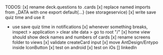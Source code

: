 TODOS:
[x] rename deck.questions to .cards
[x] replace named imports from \_DATA with one export default{...} (see storageservice)
[x] write save quiz time and use it

- use save quiz time in notifications
  [x] whenever something breaks, inspect > application > clear site data > go to root "/"
  [x] home view should show deck names and numbers of cards
  [x] rename screens folder to views
  [x] validate createCard input
  [x] move AntDesign/Entypo inside IconButton
  [x] test on android
  [x] test on iOs
  [] linkedIn
